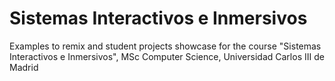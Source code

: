# Sistemas Interactivos e Inmersivos
Examples to remix and student projects showcase for the course "Sistemas Interactivos e Inmersivos", MSc Computer Science, Universidad Carlos III de Madrid
